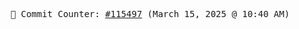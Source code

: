 <p align="center">
    <samp>
        📮 Commit Counter: <a href="https://github.com/Javascript-void0/Javascript-void0/commits/main">#115497</a> (March 15, 2025 @ 10:40 AM)
    </samp>
</p>